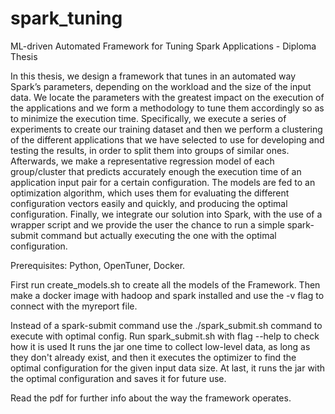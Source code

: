 # spark_tuning
ML-driven Automated Framework for Tuning Spark Applications - Diploma Thesis

In this thesis, we design a framework that tunes in an automated way Spark’s parameters, depending on the workload and the size of the input data. We locate the parameters with the greatest impact on the execution of the applications and we form a methodology to tune them accordingly so as to minimize the execution time. Specifically, we execute a
series of experiments to create our training dataset and then we perform a clustering of the different applications that we have selected to use for developing and testing the results, in order to split them into groups of similar ones. Afterwards, we make a representative regression model of each group/cluster that predicts accurately enough the execution time of an application input pair for a certain configuration. The models are fed to an optimization algorithm, which uses them for evaluating the different configuration vectors easily and quickly, and producing the optimal configuration. Finally, we integrate our solution into Spark, with the use of a wrapper script and we provide the user the chance to run a simple spark-submit command but actually executing the one with the optimal configuration.

Prerequisites: Python, OpenTuner, Docker. 

First run create_models.sh to create all the models of the Framework. 
Then make a docker image with hadoop and spark installed and use the -v flag to connect with the myreport file. 

Instead of a spark-submit command use the ./spark_submit.sh command to execute with optimal config. 
Run spark_submit.sh with flag --help to check how it is used
It runs the jar one time to collect low-level data, 
as long as they don't already exist, and then it executes the 
optimizer to find the optimal configuration for the given input 
data size. At last, it runs the jar with the optimal configuration
and saves it for future use.

Read the pdf for further info about the way the framework operates.
